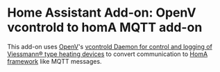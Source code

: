 # Home Assistant Add-on: OpenV vcontrold to homA MQTT add-on

This add-on uses [OpenV](https://github.com/openv)'s [vcontrold Daemon for control and logging of Viessmann® type heating devices](https://github.com/openv/vcontrold) to convert communication to [HomA framework](https://github.com/binarybucks/homA) like MQTT messages.